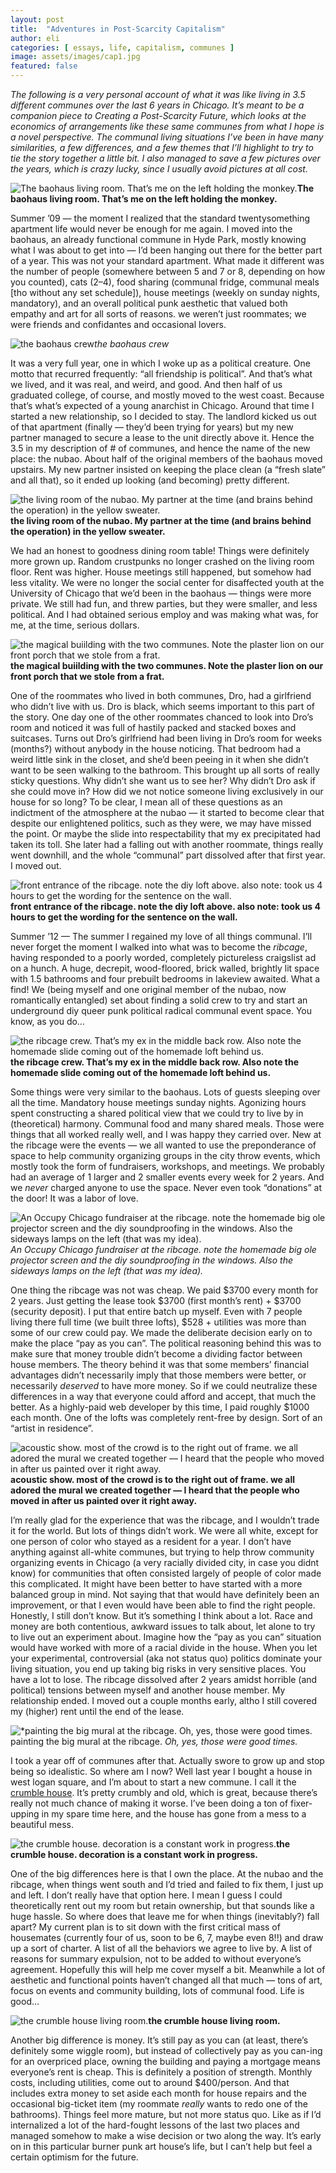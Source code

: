 ```yaml
---
layout: post
title:  "Adventures in Post-Scarcity Capitalism"
author: eli
categories: [ essays, life, capitalism, communes ]
image: assets/images/cap1.jpg
featured: false
---
```


_The following is a very personal account of what it was like living in 3.5 different communes over the last 6 years in Chicago. It’s meant to be a companion piece to Creating a Post-Scarcity Future, which looks at the economics of arrangements like these same communes from what I hope is a novel perspective. The communal living situations I’ve been in have many similarities, a few differences, and a few themes that I’ll highlight to try to tie the story together a little bit. I also managed to save a few pictures over the years, which is crazy lucky, since I usually avoid pictures at all cost._

![*The baohaus living room. That’s me on the left holding the monkey.*]({{site.baseurl}}/assets/images/cap1.jpg)**The baohaus living room. That’s me on the left holding the monkey.**

Summer ’09 — the moment I realized that the standard twentysomething apartment life would never be enough for me again. I moved into the baohaus, an already functional commune in Hyde Park, mostly knowing what I was about to get into — I’d been hanging out there for the better part of a year. This was not your standard apartment. What made it different was the number of people (somewhere between 5 and 7 or 8, depending on how you counted), cats (2–4), food sharing (communal fridge, communal meals [tho without any set schedule]), house meetings (weekly on sunday nights, mandatory), and an overall political punk aesthetic that valued both empathy and art for all sorts of reasons. we weren’t just roommates; we were friends and confidantes and occasional lovers.

![the baohaus crew]({{site.baseurl}}/assets/images/cap2.jpg)*the baohaus crew*

It was a very full year, one in which I woke up as a political creature. One motto that recurred frequently: “all friendship is political”. And that’s what we lived, and it was real, and weird, and good. And then half of us graduated college, of course, and mostly moved to the west coast. Because that’s what’s expected of a young anarchist in Chicago. Around that time I started a new relationship, so I decided to stay. The landlord kicked us out of that apartment (finally — they’d been trying for years) but my new partner managed to secure a lease to the unit directly above it. Hence the 3.5 in my description of # of communes, and hence the name of the new place: the nubao. About half of the original members of the baohaus moved upstairs. My new partner insisted on keeping the place clean (a “fresh slate” and all that), so it ended up looking (and becoming) pretty different.

![*the living room of the nubao. My partner at the time (and brains behind the operation) in the yellow sweater.*]({{site.baseurl}}/assets/images/cap3.jpg)**the living room of the nubao. My partner at the time (and brains behind the operation) in the yellow sweater.**

We had an honest to goodness dining room table! Things were definitely more grown up. Random crustpunks no longer crashed on the living room floor. Rent was higher. House meetings still happened, but somehow had less vitality. We were no longer the social center for disaffected youth at the University of Chicago that we’d been in the baohaus — things were more private. We still had fun, and threw parties, but they were smaller, and less political. And I had obtained serious employ and was making what was, for me, at the time, serious dollars.

![*the magical buiilding with the two communes. Note the plaster lion on our front porch that we stole from a frat.*]({{site.baseurl}}/assets/images/cap4.jpg)**the magical buiilding with the two communes. Note the plaster lion on our front porch that we stole from a frat.**

One of the roommates who lived in both communes, Dro, had a girlfriend who didn’t live with us. Dro is black, which seems important to this part of the story. One day one of the other roommates chanced to look into Dro’s room and noticed it was full of hastily packed and stacked boxes and suitcases. Turns out Dro’s girlfriend had been living in Dro’s room for weeks (months?) without anybody in the house noticing. That bedroom had a weird little sink in the closet, and she’d been peeing in it when she didn’t want to be seen walking to the bathroom. This brought up all sorts of really sticky questions. Why didn’t she want us to see her? Why didn’t Dro ask if she could move in? How did we not notice someone living exclusively in our house for so long? To be clear, I mean all of these questions as an indictment of the atmosphere at the nubao — it started to become clear that despite our enlightened politics, such as they were, we may have missed the point. Or maybe the slide into respectability that my ex precipitated had taken its toll. She later had a falling out with another roommate, things really went downhill, and the whole “communal” part dissolved after that first year. I moved out.

![*front entrance of the ribcage. note the diy loft above. also note: took us 4 hours to get the wording for the sentence on the wall.*]({{site.baseurl}}/assets/images/cap5.jpg)**front entrance of the ribcage. note the diy loft above. also note: took us 4 hours to get the wording for the sentence on the wall.**

Summer ’12 — The summer I regained my love of all things communal. I’ll never forget the moment I walked into what was to become the *ribcage*, having responded to a poorly worded, completely pictureless craigslist ad on a hunch. A huge, decrepit, wood-floored, brick walled, brightly lit space with 1.5 bathrooms and four prebuilt bedrooms in lakeview awaited. What a find! We (being myself and one original member of the nubao, now romantically entangled) set about finding a solid crew to try and start an underground diy queer punk political radical communal event space. You know, as you do…

![*the ribcage crew. That’s my ex in the middle back row. Also note the homemade slide coming out of the homemade loft behind us.*]({{site.baseurl}}/assets/images/cap6.jpg)**the ribcage crew. That’s my ex in the middle back row. Also note the homemade slide coming out of the homemade loft behind us.**

Some things were very similar to the baohaus. Lots of guests sleeping over all the time. Mandatory house meetings sunday nights. Agonizing hours spent constructing a shared political view that we could try to live by in (theoretical) harmony. Communal food and many shared meals. Those were things that all worked really well, and I was happy they carried over. New at the ribcage were the events — we all wanted to use the preponderance of space to help community organizing groups in the city throw events, which mostly took the form of fundraisers, workshops, and meetings. We probably had an average of 1 larger and 2 smaller events every week for 2 years. And we *never* charged anyone to use the space. Never even took “donations” at the door! It was a labor of love.

![An Occupy Chicago fundraiser at the ribcage. note the homemade big ole projector screen and the diy soundproofing in the windows. Also the sideways lamps on the left (that was my idea).]({{site.baseurl}}/assets/images/cap7.jpg)*An Occupy Chicago fundraiser at the ribcage. note the homemade big ole projector screen and the diy soundproofing in the windows. Also the sideways lamps on the left (that was my idea).*

One thing the ribcage was not was cheap. We paid $3700 every month for 2 years. Just getting the lease took $3700 (first month’s rent) + $3700 (security deposit). I put that entire batch up myself. Even with 7 people living there full time (we built three lofts), $528 + utilities was more than some of our crew could pay. We made the deliberate decision early on to make the place “pay as you can”. The political reasoning behind this was to make sure that money trouble didn’t become a dividing factor between house members. The theory behind it was that some members’ financial advantages didn’t necessarily imply that those members were better, or necessarily *deserved* to have more money. So if we could neutralize these differences in a way that everyone could afford and accept, that much the better. As a highly-paid web developer by this time, I paid roughly $1000 each month. One of the lofts was completely rent-free by design. Sort of an “artist in residence”.

![*acoustic show. most of the crowd is to the right out of frame. we all adored the mural we created together — I heard that the people who moved in after us painted over it right away.*]({{site.baseurl}}/assets/images/cap8.jpg)**acoustic show. most of the crowd is to the right out of frame. we all adored the mural we created together — I heard that the people who moved in after us painted over it right away.**

I’m really glad for the experience that was the ribcage, and I wouldn’t trade it for the world. But lots of things didn’t work. We were all white, except for one person of color who stayed as a resident for a year. I don’t have anything against all-white communes, but trying to help throw community organizing events in Chicago (a very racially divided city, in case you didnt know) for communities that often consisted largely of people of color made this complicated. It might have been better to have started with a more balanced group in mind. Not saying that that would have definitely been an improvement, or that I even would have been able to find the right people. Honestly, I still don’t know. But it’s something I think about a lot. Race and money are both contentious, awkward issues to talk about, let alone to try to live out an experiment about. Imagine how the “pay as you can” situation would have worked with more of a racial divide in the house. When you let your experimental, controversial (aka not status quo) politics dominate your living situation, you end up taking big risks in very sensitive places. You have a lot to lose. The ribcage dissolved after 2 years amidst horrible (and political) tensions between myself and another house member. My relationship ended. I moved out a couple months early, altho I still covered my (higher) rent until the end of the lease.

![*painting the big mural at the ribcage. *Oh, yes, those were good times.*]({{site.baseurl}}/assets/images/cap9.jpg)painting the big mural at the ribcage. *Oh, yes, those were good times.*

I took a year off of communes after that. Actually swore to grow up and stop being so idealistic. So where am I now? Well last year I bought a house in west logan square, and I’m about to start a new commune. I call it the [crumble house](http://crumble.elialbert.com). It’s pretty crumbly and old, which is great, because there’s really not much chance of making it worse. I’ve been doing a ton of fixer-upping in my spare time here, and the house has gone from a mess to a beautiful mess.

![*the crumble house. decoration is a constant work in progress.*]({{site.baseurl}}/assets/images/cap10.jpg)**the crumble house. decoration is a constant work in progress.**

One of the big differences here is that I own the place. At the nubao and the ribcage, when things went south and I’d tried and failed to fix them, I just up and left. I don’t really have that option here. I mean I guess I could theoretically rent out my room but retain ownership, but that sounds like a huge hassle. So where does that leave me for when things (inevitably?) fall apart? My current plan is to sit down with the first critical mass of housemates (currently four of us, soon to be 6, 7, maybe even 8!!) and draw up a sort of charter. A list of all the behaviors we agree to live by. A list of reasons for summary expulsion, not to be added to without everyone’s agreement. Hopefully this will help me cover myself a bit. Meanwhile a lot of aesthetic and functional points haven’t changed all that much — tons of art, focus on events and community building, lots of communal food. Life is good…

![*the crumble house living room.*]({{site.baseurl}}/assets/images/cap11.jpg)**the crumble house living room.**

Another big difference is money. It’s still pay as you can (at least, there’s definitely some wiggle room), but instead of collectively pay as you can-ing for an overpriced place, owning the building and paying a mortgage means everyone’s rent is cheap. This is definitely a position of strength. Monthly costs, including utilities, come out to around $400/person. And that includes extra money to set aside each month for house repairs and the occasional big-ticket item (my roommate *really* wants to redo one of the bathrooms). Things feel more mature, but not more status quo. Like as if I’d internalized a lot of the hard-fought lessons of the last two places and managed somehow to make a wise decision or two along the way. It’s early on in this particular burner punk art house’s life, but I can’t help but feel a certain optimism for the future.
